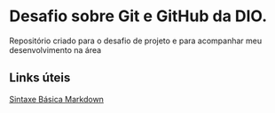 # Desafio sobre Git e GitHub da DIO.
Repositório criado para o desafio de projeto e para acompanhar meu desenvolvimento na área

## Links úteis

[Sintaxe Básica Markdown](https://www.markdownguide.org/basic-syntax/)
